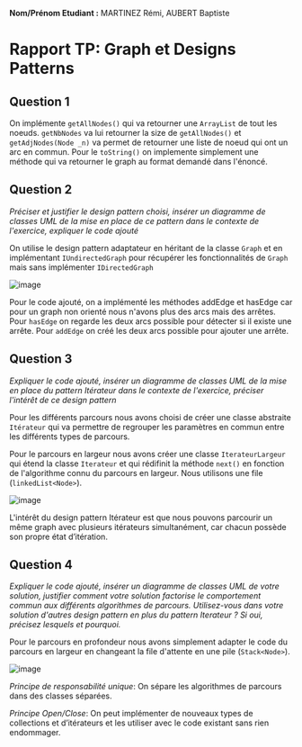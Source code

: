 **Nom/Prénom Etudiant :** MARTINEZ Rémi, AUBERT Baptiste

# Rapport TP: Graph et Designs Patterns 

## Question 1
On implémente `getAllNodes()` qui va retourner une `ArrayList` de tout les noeuds.
`getNbNodes` va lui retourner la size de `getAllNodes()` et `getAdjNodes(Node _n)` va permet de retourner une liste de noeud qui ont un arc en commun. Pour le `toString()` on implemente simplement une méthode qui va retourner le graph au format demandé dans l'énoncé.

## Question 2
*Préciser et justifier le design pattern choisi, insérer un diagramme de classes UML de la mise en place de ce pattern dans le contexte de l'exercice, expliquer le code ajouté*

On utilise le design pattern adaptateur en héritant de la classe `Graph` et en implémentant `IUndirectedGraph` pour récupérer les fonctionnalités de `Graph` mais sans implémenter `IDirectedGraph`

![image](https://user-images.githubusercontent.com/28193334/160405534-ef2f39e5-975c-4caf-8668-b7c05e000982.png)

Pour le code ajouté, on a implémenté les méthodes addEdge et hasEdge car pour un graph non orienté nous n'avons plus des arcs mais des arrêtes.
Pour `hasEdge` on regarde les deux arcs possible pour détecter si il existe une arrête.
Pour `addEdge` on créé les deux arcs possible pour ajouter une arrête.

## Question 3
*Expliquer le code ajouté, insérer un diagramme de classes UML de la mise en place du pattern Itérateur dans le contexte de l'exercice, préciser l'intérêt de ce design pattern*

Pour les différents parcours nous avons choisi de créer une classe abstraite `Itérateur` qui va permettre de regrouper les paramètres en commun entre les différents types de parcours.

Pour le parcours en largeur nous avons créer une classe `IterateurLargeur` qui étend la classe `Iterateur` et qui rédifinit la méthode `next()` en fonction de l'algorithme connu du parcours en largeur. Nous utilisons une file (`linkedList<Node>`).

![image](https://user-images.githubusercontent.com/28193334/162213289-143da6f7-6203-4521-8e29-8764416c6b1f.png)

L'intérêt du design pattern Itérateur est que nous pouvons parcourir un même graph avec plusieurs itérateurs simultanément, car chacun possède son propre état d’itération.

## Question 4
*Expliquer le code ajouté, insérer un diagramme de classes UML de votre solution, justifier comment votre solution factorise le comportement commun aux différents algorithmes de parcours. Utilisez-vous dans votre solution d'autres design pattern en plus du pattern Iterateur ? Si oui, précisez lesquels et pourquoi.*

Pour le parcours en profondeur nous avons simplement adapter le code du parcours en largeur en changeant la file d'attente en une pile (`Stack<Node>`).

![image](https://user-images.githubusercontent.com/28193334/162214997-07cd8dd7-ce69-474c-8e2a-49cbf8d0cd92.png)

_Principe de responsabilité unique_: On sépare les algorithmes de parcours dans des classes séparées.

_Principe Open/Close_: On peut implémenter de nouveaux types de collections et d’itérateurs et les utiliser avec le code existant sans rien endommager.
